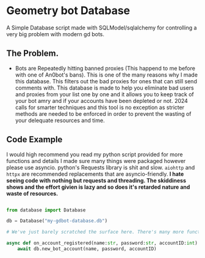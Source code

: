 # Geometry bot Database

A Simple Database script made with SQLModel/sqlalchemy for controlling a very big problem with modern gd bots.


## The Problem.

- Bots are Repeatedly hitting banned proxies (This happend to me before with one of An0bot's bans). This is one of the many reasons why I made this database.
This filters out the bad proxies for ones that can still send comments with. This database
is made to help you eliminate bad users and proxies from your list one by one and it allows you to keep track of your bot amry 
and if your accounts have been depleted or not. 2024 calls for smarter techniques and this tool is no exception as stricter
methods are needed to be enforced in order to prevent the wasting of your delequate resources and time.

## Code Example
I would high recommend you read my python script provided for more functions and details I made sure many things were packaged
however please use asyncio. python's Requests library is shit and slow. `aiohttp` and `httpx` are recommended replacements that are asyncio-friendly. **I hate seeing code with nothing but requests and threading. The skiddiness shows and the effort givien is lazy and so does it's retarded nature and waste of resources.**

```python

from database import Database

db = Database("my-gdbot-database.db")

# We've just barely scratched the surface here. There's many more functions packed inside the Database class alone that you can use.

async def on_account_registered(name:str, password:str, accountID:int):
    await db.new_bot_account(name, password, accountID)

```
